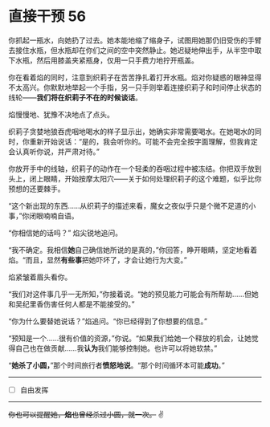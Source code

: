 # 直接干预 56

你抓起一瓶水，向她扔了过去。她本能地缩了缩身子，试图用她那仍旧受伤的手臂去接住水瓶，但水瓶却在你们之间的空中突然静止。她迟疑地伸出手，从半空中取下水瓶，然后用膝盖夹紧瓶身，仅用一只手费力地拧开瓶盖。

你在看着焰的同时，注意到织莉子在苦苦挣扎着打开水瓶。焰对你疑惑的眼神显得不太高兴。你默默地举起一个手指，另一只手则举着连接织莉子和时间停止状态的线轮——**我们将在织莉子不在的时候谈话**。

焰慢慢地、犹豫不决地点了点头。

织莉子贪婪地狼吞虎咽地喝水的样子显示出，她确实非常需要喝水。在她喝水的同时，你重新开始说话：“是的，我会听你的。可能不会完全按字面理解，但我肯定会认真听你说，并严肃对待。”

你放开手中的线轴，织莉子的动作在一个轻柔的吞咽过程中被冻结。你把双手放到头上，闭上眼睛，开始按摩太阳穴——关于如何处理织莉子的这个难题，似乎比你预想的还要棘手。

“这个新出现的东西……从织莉子的描述来看，魔女之夜似乎只是个微不足道的小事，”你闭眼喃喃自语。

“你相信她的话吗？” 焰尖锐地追问。

“我不确定。我相信**她**自己确信她所说的是真的，”你回答，睁开眼睛，坚定地看着焰。“而且，显然**有些事**把她吓坏了，才会让她行为大变。”

焰紧皱着眉头看你。

“我们对这件事几乎一无所知，”你接着说。“她的预见能力可能会有所帮助……但她和吴纪里香伤害任何人都是不能接受的。”

“你为什么要替她说话？”焰追问。“你已经得到了你想要的信息。”

“预知是一个……很有价值的资源，”你说。“如果我们给她一个释放的机会，让她觉得自己也在做贡献……我**认为**我们能够控制她。也许可以将她软禁。”

“**她杀了小圆，**”那个时间旅行者**愤怒地说**。“那个时间循环本可能**成功**。”

---

- [ ] 自由发挥

---

~~你也可以提醒她，**焰**也曾经杀过小圆，就一次。~~ ✌️
